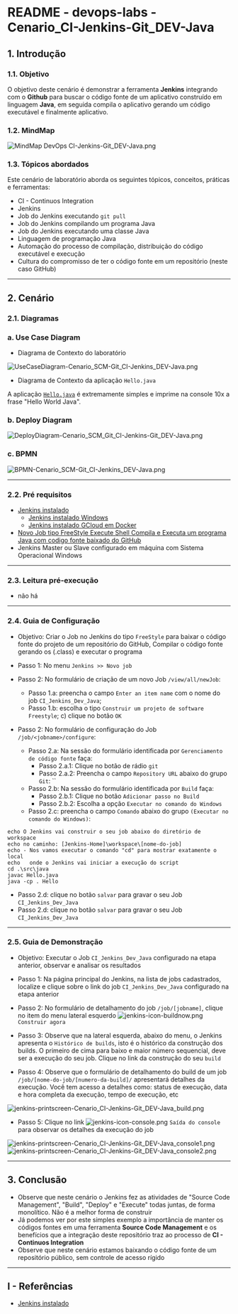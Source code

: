 # README - devops-labs - Cenario_CI-Jenkins-Git_DEV-Java

## 1. Introdução

### 1.1. Objetivo
O objetivo deste cenário é demonstrar a ferramenta **Jenkins** integrando com o **Github** para buscar o código fonte de um aplicativo construído em linguagem **Java**, em seguida compila o aplicativo gerando um código executável e finalmente aplicativo.

### 1.2. MindMap
![MindMap DevOps CI-Jenkins-Git_DEV-Java.png](doc/MindMap%20DevOps%20SCM-Git_CI-Jenkins_DEV-Java.png)


### 1.3. Tópicos abordados
Este cenário de laboratório aborda os seguintes tópicos, conceitos, práticas e ferramentas:
* CI - Continuos Integration
* Jenkins
* Job do Jenkins executando `git pull`
* Job do Jenkins compilando um programa Java
* Job do Jenkins executando uma classe Java
* Linguagem de programação Java
* Automação do processo de compilação, distribuição do código executável e execução
* Cultura do compromisso de ter o código fonte em um repositório (neste caso GitHub)

---
## 2. Cenário

### 2.1. Diagramas 

### a. Use Case Diagram

* Diagrama de Contexto do laboratório

![UseCaseDiagram-Cenario_SCM-Git_CI-Jenkins_DEV-Java.png](doc/UseCaseDiagram-Cenario_SCM-Git_CI-Jenkins_DEV-Java.png)

* Diagrama de Contexto da aplicação `Hello.java`

A aplicação [`Hello.java`](https://github.com/josemarsilva/eval-jenkins/blob/master/src/java/Hello.java) é extremamente simples e imprime na console 10x a frase "Hello World Java".

### b. Deploy Diagram
![DeployDiagram-Cenario_SCM_Git_CI-Jenkins-Git_DEV-Java.png](doc/DeployDiagram-Cenario_SCM_Git_CI-Jenkins-Git_DEV-Java.png)

### c. BPMN
![BPMN-Cenario_SCM-Git_CI-Jenkins_DEV-Java.png](doc/BPMN-Cenario_SCM-Git_CI-Jenkins_DEV-Java.png)


---
### 2.2. Pré requisitos

* [Jenkins instalado](https://github.com/josemarsilva/eval-jenkins)
  * [Jenkins instalado Windows](https://github.com/josemarsilva/eval-jenkins/blob/master/doc/README-GuiaConfiguracao-InstallJenkins.md)
  * [Jenkins instalado GCloud em Docker](https://github.com/josemarsilva/googlecloudplatform#gcloud-engine---jenkins-using-docker)
* [Novo Job tipo FreeStyle Execute Shell Compila e Executa um programa Java com codigo fonte baixado do GitHub](https://github.com/josemarsilva/eval-jenkins/blob/master/doc/README-GuiaDemonstracao-JobFreestyleExecShellGitJavacJavaRun.md)
* Jenkins Master ou Slave configurado em máquina com Sistema Operacional Windows


---
### 2.3. Leitura pré-execução

* não há

---
### 2.4. Guia de Configuração

* Objetivo: Criar o Job no Jenkins do tipo `FreeStyle` para baixar o código fonte do projeto de um repositório do GitHub, Compilar o código fonte gerando os (.class) e executar o programa

* Passo 1: No menu  `Jenkins >> Novo job`
* Passo 2: No formulário de criação de um novo Job `/view/all/newJob`: 
  * Passo 1.a: preencha o campo `Enter an item name` com o nome do job `CI_Jenkins_Dev_Java`; 
  * Passo 1.b: escolha o tipo `Construir um projeto de software Freestyle`; c) clique no botão `OK`
* Passo 2: No formulário de configuração do Job `/job/<jobname>/configure`: 
  * Passo 2.a: Na sessão do formulário identificada por `Gerenciamento de código fonte` faça:
    * Passo 2.a.1: Clique no botão de rádio `git`
	* Passo 2.a.2: Preencha o campo `Repository URL` abaixo do grupo `Git`: ``
  * Passo 2.b: Na sessão do formulário identificada por `Build` faça:
    * Passo 2.b.1: Clique no botão `Adicionar passo no Build`
    * Passo 2.b.2: Escolha a opção `Executar no comando do Windows`
  * Passo 2.c: preencha o campo `Comando` abaixo do grupo `(Executar no comando do Windows)`: 

```script
echo O Jenkins vai construir o seu job abaixo do diretório de workspace
echo no caminho: [Jenkins-Home]\workspace\[nome-do-job]
echo - Nos vamos executar o comando "cd" para mostrar exatamente o local
echo   onde o Jenkins vai iniciar a execução do script 
cd .\src\java
javac Hello.java 
java -cp . Hello
```

  * Passo 2.d: clique no botão `salvar` para gravar o seu Job `CI_Jenkins_Dev_Java`
  * Passo 2.d: clique no botão `salvar` para gravar o seu Job `CI_Jenkins_Dev_Java`

---
### 2.5. Guia de Demonstração

* Objetivo: Executar o Job `CI_Jenkins_Dev_Java` configurado na etapa anterior, observar e analisar os resultados

* Passo 1: Na página principal do Jenkins, na lista de jobs cadastrados, localize e clique sobre o link do job `CI_Jenkins_Dev_Java` configurado na etapa anterior
* Passo 2: No formulário de detalhamento do job `/job/[jobname]`, clique no item do menu lateral esquerdo ![jenkins-icon-buildnow.png](doc/jenkins-icon-buildnow.png) `Construir agora`
* Passo 3: Observe que na lateral esquerda, abaixo do menu, o Jenkins apresenta o `Histórico de builds`, isto é o histórico da construção dos builds. O primeiro de cima para baixo e maior número sequencial, deve ser a execução do seu job. Clique no link da construção do seu `build`
* Passo 4: Observe que o formulário de detalhamento do build de um job `/job/[nome-do-job/[numero-da-build]/` apresentará detalhes da execução. Você tem acesso a detalhes como: status de execução, data e hora completa da execução, tempo de execução, etc

![jenkins-printscreen-Cenario_CI-Jenkins-Git_DEV-Java_build.png](doc/jenkins-printscreen-Cenario_CI-Jenkins-Git_DEV-Java_build.png)

* Passo 5: Clique no link ![jenkins-icon-console.png](doc/jenkins-icon-console.png) `Saída do console` para observar os detalhes da execução do job

![jenkins-printscreen-Cenario_CI-Jenkins-Git_DEV-Java_console1.png](doc/jenkins-printscreen-Cenario_CI-Jenkins-Git_DEV-Java_console1.png)
![jenkins-printscreen-Cenario_CI-Jenkins-Git_DEV-Java_console2.png](doc/jenkins-printscreen-Cenario_CI-Jenkins-Git_DEV-Java_console2.png)

---
## 3. Conclusão

* Observe que neste cenário o Jenkins fez as atividades de "Source Code Management", "Build", "Deploy" e "Execute" todas juntas, de forma monolítico. Não é a melhor forma de construir
* Já podemos ver por este simples exemplo a importância de manter os códigos fontes em uma ferramenta __Source Code Management__ e os benefícios que a integração deste repositório traz ao processo de __CI - Continuos Integration__
* Observe que neste cenário estamos baixando o código fonte de um repositório público, sem controle de acesso rígido


---
## I - Referências

* [Jenkins instalado](https://github.com/josemarsilva/eval-jenkins)
